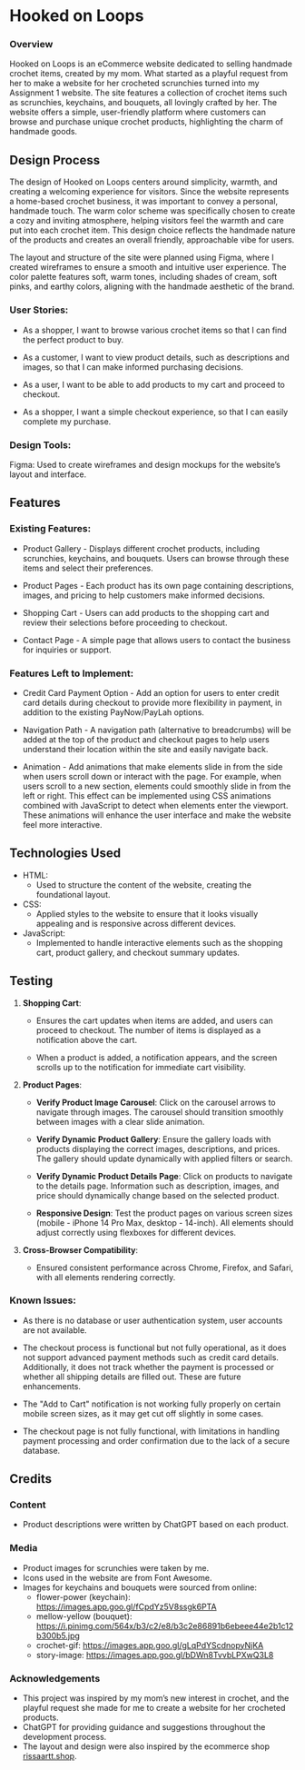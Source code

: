 # Hooked on Loops
### Overview
Hooked on Loops is an eCommerce website dedicated to selling handmade crochet items, created by my mom. What started as a playful request from her to make a website for her crocheted scrunchies turned into my Assignment 1 website. The site features a collection of crochet items such as scrunchies, keychains, and bouquets, all lovingly crafted by her. The website offers a simple, user-friendly platform where customers can browse and purchase unique crochet products, highlighting the charm of handmade goods.

## Design Process
The design of Hooked on Loops centers around simplicity, warmth, and creating a welcoming experience for visitors. Since the website represents a home-based crochet business, it was important to convey a personal, handmade touch. The warm color scheme was specifically chosen to create a cozy and inviting atmosphere, helping visitors feel the warmth and care put into each crochet item. This design choice reflects the handmade nature of the products and creates an overall friendly, approachable vibe for users.

The layout and structure of the site were planned using Figma, where I created wireframes to ensure a smooth and intuitive user experience. The color palette features soft, warm tones, including shades of cream, soft pinks, and earthy colors, aligning with the handmade aesthetic of the brand.

### User Stories:
* As a shopper, I want to browse various crochet items so that I can find the perfect product to buy.

* As a customer, I want to view product details, such as descriptions and images, so that I can make informed purchasing decisions.

* As a user, I want to be able to add products to my cart and proceed to checkout.

* As a shopper, I want a simple checkout experience, so that I can easily complete my purchase.

### Design Tools:
Figma: Used to create wireframes and design mockups for the website’s layout and interface.

## Features
### Existing Features:
* Product Gallery - Displays different crochet products, including scrunchies, keychains, and bouquets. Users can browse through these items and select their preferences.

* Product Pages - Each product has its own page containing descriptions, images, and pricing to help customers make informed decisions.

* Shopping Cart - Users can add products to the shopping cart and review their selections before proceeding to checkout.

* Contact Page - A simple page that allows users to contact the business for inquiries or support.

### Features Left to Implement:
* Credit Card Payment Option - Add an option for users to enter credit card details during checkout to provide more flexibility in payment, in addition to the existing PayNow/PayLah options.

* Navigation Path - A navigation path (alternative to breadcrumbs) will be added at the top of the product and checkout pages to help users understand their location within the site and easily navigate back.

* Animation - Add animations that make elements slide in from the side when users scroll down or interact with the page. For example, when users scroll to a new section, elements could smoothly slide in from the left or right. This effect can be implemented using CSS animations combined with JavaScript to detect when elements enter the viewport. These animations will enhance the user interface and make the website feel more interactive.

## Technologies Used
* HTML:
  * Used to structure the content of the website, creating the foundational layout.
* CSS:
  * Applied styles to the website to ensure that it looks visually appealing and is responsive across different devices.
* JavaScript:
  * Implemented to handle interactive elements such as the shopping cart, product gallery, and checkout summary updates.

## Testing
1. **Shopping Cart**:
   * Ensures the cart updates when items are added, and users can proceed to checkout. The number of items is displayed as a notification above the cart.

   * When a product is added, a notification appears, and the screen scrolls up to the notification for immediate cart visibility.

2. **Product Pages**:
   * **Verify Product Image Carousel**: Click on the carousel arrows to navigate through images. The carousel should transition smoothly between images with a clear slide animation.

   * **Verify Dynamic Product Gallery**: Ensure the gallery loads with products displaying the correct images, descriptions, and prices. The gallery should update dynamically with applied filters or search.

   * **Verify Dynamic Product Details Page**: Click on products to navigate to the details page. Information such as description, images, and price should dynamically change based on the selected product.

   * **Responsive Design**: Test the product pages on various screen sizes (mobile - iPhone 14 Pro Max, desktop - 14-inch). All elements should adjust correctly using flexboxes for different devices.

3. **Cross-Browser Compatibility**:
   * Ensured consistent performance across Chrome, Firefox, and Safari, with all elements rendering correctly.


### Known Issues:
* As there is no database or user authentication system, user accounts are not available.

* The checkout process is functional but not fully operational, as it does not support advanced payment methods such as credit card details. Additionally, it does not track whether the payment is processed or whether all shipping details are filled out. These are future enhancements.

* The "Add to Cart" notification is not working fully properly on certain mobile screen sizes, as it may get cut off slightly in some cases.

* The checkout page is not fully functional, with limitations in handling payment processing and order confirmation due to the lack of a secure database.

## Credits
### Content
* Product descriptions were written by ChatGPT based on each product.

### Media
* Product images for scrunchies were taken by me.
* Icons used in the website are from Font Awesome.
* Images for keychains and bouquets were sourced from online:
  * flower-power (keychain): https://images.app.goo.gl/fCpdYz5V8ssgk6PTA
  * mellow-yellow (bouquet): https://i.pinimg.com/564x/b3/c2/e8/b3c2e86891b6ebeee44e2b1c12b300b5.jpg
  * crochet-gif: https://images.app.goo.gl/gLqPdYScdnopyNjKA
  * story-image: https://images.app.goo.gl/bDWn8TvvbLPXwQ3L8

### Acknowledgements
* This project was inspired by my mom’s new interest in crochet, and the playful request she made for me to create a website for her crocheted products. 
* ChatGPT for providing guidance and suggestions throughout the development process.
* The layout and design were also inspired by the ecommerce shop [rissaartt.shop](https://rissaartt.shop/shop-all/).

